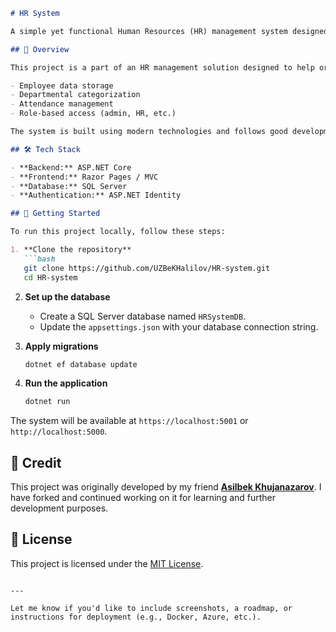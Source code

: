 ````markdown
# HR System

A simple yet functional Human Resources (HR) management system designed to handle essential employee data, attendance tracking, and departmental organization.

## 📌 Overview

This project is a part of an HR management solution designed to help organizations manage employee information and streamline internal processes such as:

- Employee data storage
- Departmental categorization
- Attendance management
- Role-based access (admin, HR, etc.)

The system is built using modern technologies and follows good development practices to ensure maintainability and scalability.

## 🛠️ Tech Stack

- **Backend:** ASP.NET Core
- **Frontend:** Razor Pages / MVC
- **Database:** SQL Server
- **Authentication:** ASP.NET Identity

## 🚀 Getting Started

To run this project locally, follow these steps:

1. **Clone the repository**
   ```bash
   git clone https://github.com/UZBeKHalilov/HR-system.git
   cd HR-system
````

2. **Set up the database**

   * Create a SQL Server database named `HRSystemDB`.
   * Update the `appsettings.json` with your database connection string.

3. **Apply migrations**

   ```bash
   dotnet ef database update
   ```

4. **Run the application**

   ```bash
   dotnet run
   ```

The system will be available at `https://localhost:5001` or `http://localhost:5000`.

## 🤝 Credit

This project was originally developed by my friend **[Asilbek Khujanazarov](https://github.com/Asilbek-Khujanazarov)**.
I have forked and continued working on it for learning and further development purposes.

## 📄 License

This project is licensed under the [MIT License](LICENSE).


```

---

Let me know if you'd like to include screenshots, a roadmap, or instructions for deployment (e.g., Docker, Azure, etc.).
```
